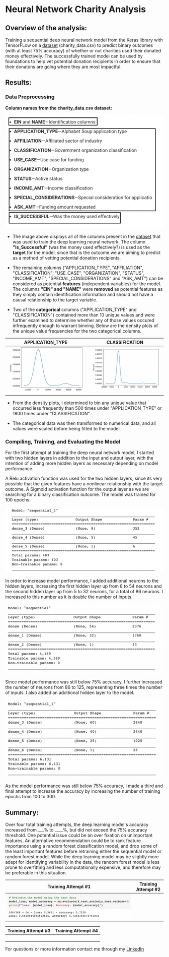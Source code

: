 # Neural Network Charity Analysis

## Overview of the analysis:

Training a sequential deep neural network model from the Keras library with TensorFLow on a [dataset](charity_data.csv) (charity_data.csv) to predict binary outcomes (with at least 75% accuracy) of whether or not charities used their donated money effectively. The successfully trained model can be used by foundations to help vet potential donation recipients in order to ensure that their donatons are going where they are most impactful. 

## Results: 

### Data Preprocessing

<b> Column names from the charity_data.csv dataset: </b>

![Column_Names](Images/column_names.png)

- The image above displays all of the columns present in the [dataset](charity_data.csv) that was used to train the deep learning neural network. The column <b>"Is_Successful"</b> (was the money used effectively?) is used as the <b>target</b> for the model, since that is the outcome we are aiming to predict as a method of vetting potential donation recipients.  

- The remaining columns ("APPLICATION_TYPE", "AFFILIATION", "CLASSIFICATION", "USE_CASE", "ORGANIZATION", "STATUS", "INCOME_AMT", "SPECIAL_CONSIDERATIONS" and "ASK_AMT") can be considered as potential <b>features</b> (independent variables) for the model. The columns <b>"EIN" and "NAME"</b> were <b>removed</b> as potential features as they simply contain identification information and should not have a causal relationship to the target variable. 

- Two of the <b> categorical </b> columns ("APPLICATION_TYPE" and "CLASSIFICATION") contained more than 10 unique values and were further examined to determine whether any of those values occured infrequently enough to warrant binning. Below are the density plots of the unique value frequencies for the two categorical columns. 

| APPLICATION_TYPE | CLASSIFICATION |
:-------------------------:|:-------------------------:
![Application Type Density Plot](Images/ApplicationType_DensityPlot.png) | ![Classification Density Plot](Images/Classification_DensityPlot.png)

- From the density plots, I determined to bin any unique value that occurred less frequently than 500 times under "APPLICATION_TYPE" or 1800 times under "CLASSIFICATION". 

- The categorical data was then transformed to numerical data, and all values were scaled before being fitted to the model. 

### Compiling, Training, and Evaluating the Model

For the first attempt at training the deep neural network model, I started with two hidden layers in addition to the input and output layer, with the intention of adding more hidden layers as necessary depending on model performance.

A Relu activation function was used for the two hidden layers, since its very possible that the given features have a nonlinear relationship with the target outcome. A Sigmoid activation function for the output layer as we are searching for a binary classification outcome. The model was trained for 100 epochs.

![Model Summary](Images/nn_model_summary.png)

In order to increase model performance, I added additional neurons to the hidden layers, increasing the first hidden layer up from 8 to 54 neurons and the second hidden layer up from 5 to 32 neurons, for a total of 86 neurons. I increased to this number as it is double the number of inputs. 

![Model2_Summary](Images/nn_model2_summary.png)

Since model performance was still below 75% accuracy, I further increased the number of neurons from 86 to 125, representing three times the number of inputs. I also added an additional hidden layer to the model.

![Model3_Summary](Images/nn_model3_summary.png)

As the model performance was still below 75% accuracy, I made a third and final attempt to increase the accuracy by increasing the number of training epochs from 100 to 300. 

## Summary: 

Over four total training attempts, the deep learning model's accuracy increased from ___% to ____%, but did not exceed the 75% accuracy threshold. One potential issue could be an over fixation on unimportant features. An alternative recommendation could be to rank feature importance using a random forest classification model, and drop some of the least important features before retraining either the sequential model or random forest model. While the deep learning model may be slightly more adept for identifying variability in the data, the random forest model is less prone to overfitting and less computationally expensive, and therefore may be preferable in this situation. 

| Training Attempt #1 | Training Attempt #2 | 
:-------------------------:|:-------------------------:
![Model1_Loss and Accuracy](Images/nn_model_loss_accuracy.png) | ![]()

| Training Attempt #3 | Training Attempt #4 |
:-----------------:|:-----------------------:
![]() | ![]()


For questions or more information contact me through my [LinkedIn](https://www.linkedin.com/in/natalie-vandyke-ba963837/)
